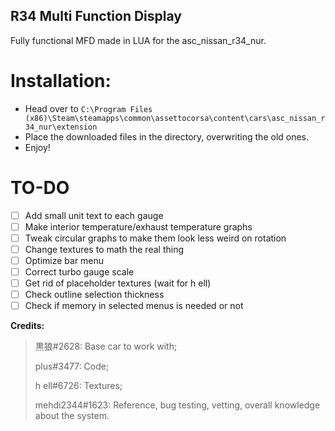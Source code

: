 ## R34 Multi Function Display
Fully functional MFD made in LUA for the asc_nissan_r34_nur.

# Installation:

- Head over to `C:\Program Files (x86)\Steam\steamapps\common\assettocorsa\content\cars\asc_nissan_r34_nur\extension`
- Place the downloaded files in the directory, overwriting the old ones.
- Enjoy!


# TO-DO

- [ ] Add small unit text to each gauge
- [ ] Make interior temperature/exhaust temperature graphs
- [ ] Tweak circular graphs to make them look less weird on rotation
- [ ] Change textures to math the real thing
- [ ] Optimize bar menu
- [ ] Correct turbo gauge scale
- [ ] Get rid of placeholder textures (wait for h ell)
- [ ] Check outline selection thickness
- [ ] Check if memory in selected menus is needed or not

**Credits:**

 >黒狼#2628: Base car to work with;
 >
 >plus#3477: Code;
 >
 >h ell#6726: Textures;
 >
 >mehdi2344#1623: Reference, bug testing, vetting, overall knowledge about the system.
